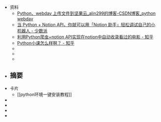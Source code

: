 - 资料
	- [Python、webdav 上传文件到坚果云_alin299的博客-CSDN博客_python webdav](https://blog.csdn.net/weixin_43117763/article/details/115079630)
	- [当 Python + Notion API，你就可以用「Notion 助手」轻松调试自己的小机器人 - 少数派](https://sspai.com/post/68140)
	- [利用Python爬虫+notion API实现在notion中自动收录看过的电影 - 知乎](https://zhuanlan.zhihu.com/p/425067213)
	- [Python小课怎么样啊？ - 知乎](https://www.zhihu.com/question/324870735/answer/1279823577)
	-
	-
	-
- 摘要
	-
- 卡片
	- [[python环境一键安装教程]]
-
-
-
-